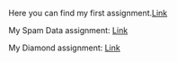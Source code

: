 Here you can find my first assignment.[Link](https://boun-etm58d.github.io/pj-Denizarguden/Assignment-1.html)

My Spam Data assignment: [Link](https://boun-etm58d.github.io/pj-Denizarguden/spamdata.html)

My Diamond assignment: [Link](https://boun-etm58d.github.io/pj-Denizarguden/diamondsassignment.html)
